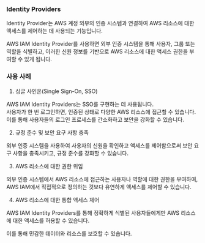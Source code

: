 ### Identity Providers
Identity Provider는 AWS 계정 외부의 인증 시스템과 연결하여 AWS 리소스에 대한 액세스를 제어하는 데 사용되는 기능입니다.  

AWS IAM Identity Provider를 사용하면 외부 인증 시스템을 통해 사용자, 그룹 또는 역할을 식별하고, 이러한 신원 정보를 기반으로 AWS 리소스에 대한 액세스 권한을 부여할 수 있게 됩니다. 

### 사용 사례
1. 싱글 사인온(Single Sign-On, SSO)  

AWS IAM Identity Providers는 SSO를 구현하는 데 사용됩니다.  
사용자가 한 번 로그인하면, 인증된 상태로 다양한 AWS 리소스에 접근할 수 있습니다.  
이를 통해 사용자들의 로그인 프로세스를 간소화하고 보안을 강화할 수 있습니다.

2. 규정 준수 및 보안 요구 사항 충족  

외부 인증 시스템을 사용하여 사용자의 신원을 확인하고 액세스를 제어함으로써 보안 요구 사항을 충족시키고, 규정 준수를 강화할 수 있습니다.

3. AWS 리소스에 대한 권한 위임  

외부 인증 시스템에서 AWS 리소스에 접근하는 사용자나 역할에 대한 권한을 부여하여, AWS IAM에서 직접적으로 정의하는 것보다 유연하게 액세스를 제어할 수 있습니다.

4. AWS 리소스에 대한 통합 액세스 제어  

AWS IAM Identity Providers를 통해 정확하게 식별된 사용자들에게만 AWS 리소스에 대한 액세스를 허용할 수 있습니다.  

이를 통해 민감한 데이터와 리소스를 보호할 수 있습니다.